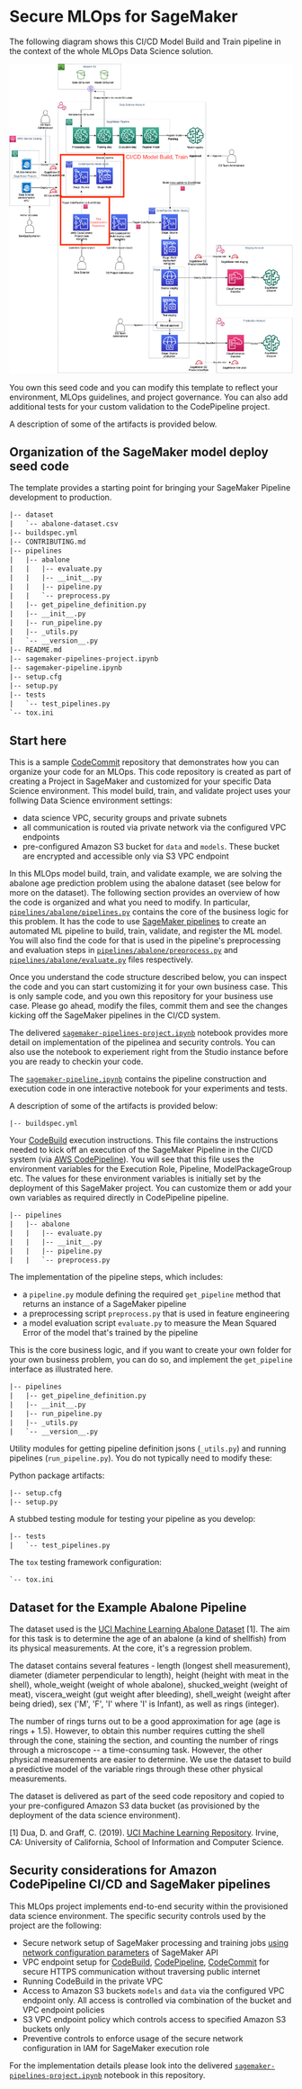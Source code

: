 # Secure MLOps for SageMaker

The following diagram shows this CI/CD Model Build and Train pipeline in the context of the whole MLOps Data Science solution.

![CI/CD model deployment](img/ml-ops-architecture-model-build-train.png)

You own this seed code and you can modify this template to reflect your environment, MLOps guidelines, and project governance. You can also add additional tests for your custom validation to the CodePipeline project.

A description of some of the artifacts is provided below.

## Organization of the SageMaker model deploy seed code
The template provides a starting point for bringing your SageMaker Pipeline development to production.

```
|-- dataset
|   `-- abalone-dataset.csv
|-- buildspec.yml
|-- CONTRIBUTING.md
|-- pipelines
|   |-- abalone
|   |   |-- evaluate.py
|   |   |-- __init__.py
|   |   |-- pipeline.py
|   |   `-- preprocess.py
|   |-- get_pipeline_definition.py
|   |-- __init__.py
|   |-- run_pipeline.py
|   |-- _utils.py
|   `-- __version__.py
|-- README.md
|-- sagemaker-pipelines-project.ipynb
|-- sagemaker-pipeline.ipynb
|-- setup.cfg
|-- setup.py
|-- tests
|   `-- test_pipelines.py
`-- tox.ini
```

## Start here
This is a sample [CodeCommit](https://aws.amazon.com/codecommit/) repository that demonstrates how you can organize your code for an MLOps. This code repository is created as part of creating a Project in SageMaker and customized for your specific Data Science environment. This model build, train, and validate project uses your follwing Data Science environment settings:
- data science VPC, security groups and private subnets
- all communication is routed via private network via the configured VPC endpoints
- pre-configured Amazon S3 bucket for `data` and `models`. These bucket are encrypted and accessible only via S3 VPC endpoint

In this MLOps model build, train, and validate example, we are solving the abalone age prediction problem using the abalone dataset (see below for more on the dataset). The following section provides an overview of how the code is organized and what you need to modify. In particular, [`pipelines/abalone/pipelines.py`](pipelines/abalone/pipeline.py) contains the core of the business logic for this problem. It has the code to use [SageMaker pipelines](https://aws.amazon.com/sagemaker/pipelines/) to create an automated ML pipeline to build, train, validate, and register the ML model. You will also find the code for that is used in the pipeline's preprocessing and evaluation steps in [`pipelines/abalone/preprocess.py`](pipelines/abalone/preprocess.py) and [`pipelines/abalone/evaluate.py`](pipelines/abalone/evaluate.py) files respectively.

Once you understand the code structure described below, you can inspect the code and you can start customizing it for your own business case. This is only sample code, and you own this repository for your business use case. Please go ahead, modify the files, commit them and see the changes kicking off the SageMaker pipelines in the CI/CD system.

The delivered [`sagemaker-pipelines-project.ipynb`](sagemaker-pipelines-project.ipynb) notebook provides more detail on implementation of the pipelinea and security controls. You can also use the notebook to experiement right from the Studio instance before you are ready to checkin your code.

The [`sagemaker-pipeline.ipynb`](sagemaker-pipeline.ipynb) contains the pipeline construction and execution code in one interactive notebook for your experiments and tests.

A description of some of the artifacts is provided below:
  
```
|-- buildspec.yml
```
  
Your [CodeBuild](https://aws.amazon.com/codebuild/) execution instructions. This file contains the instructions needed to kick off an execution of the SageMaker Pipeline in the CI/CD system (via [AWS CodePipeline](CodePipeline)). You will see that this file uses the environment variables for the Execution Role, Pipeline, ModelPackageGroup etc. The values for these environment variables is initially set by the deployment of this SageMaker project. You can customize them or add your own variables as required directly in CodePipeline pipeline.
  
```
|-- pipelines
|   |-- abalone
|   |   |-- evaluate.py
|   |   |-- __init__.py
|   |   |-- pipeline.py
|   |   `-- preprocess.py

```
  
The implementation of the pipeline steps, which includes:

+ a `pipeline.py` module defining the required `get_pipeline` method that returns an instance of a SageMaker pipeline
+ a preprocessing script `preprocess.py` that is used in feature engineering
+ a model evaluation script `evaluate.py` to measure the Mean Squared Error of the model that's trained by the pipeline
  
This is the core business logic, and if you want to create your own folder for your own business problem, you can do so, and implement the `get_pipeline` interface as illustrated here.
   
```
|-- pipelines
|   |-- get_pipeline_definition.py
|   |-- __init__.py
|   |-- run_pipeline.py
|   |-- _utils.py
|   `-- __version__.py
```
Utility modules for getting pipeline definition jsons (`_utils.py`) and running pipelines (`run_pipeline.py`). You do not typically need to modify these:


Python package artifacts:
```
|-- setup.cfg
|-- setup.py
```
  
A stubbed testing module for testing your pipeline as you develop:
```
|-- tests
|   `-- test_pipelines.py
```
  
The `tox` testing framework configuration:
```
`-- tox.ini
```

## Dataset for the Example Abalone Pipeline

The dataset used is the [UCI Machine Learning Abalone Dataset](https://archive.ics.uci.edu/ml/datasets/abalone) [1]. The aim for this task is to determine the age of an abalone (a kind of shellfish) from its physical measurements. At the core, it's a regression problem. 
    
The dataset contains several features - length (longest shell measurement), diameter (diameter perpendicular to length), height (height with meat in the shell), whole_weight (weight of whole abalone), shucked_weight (weight of meat), viscera_weight (gut weight after bleeding), shell_weight (weight after being dried), sex ('M', 'F', 'I' where 'I' is Infant), as well as rings (integer).

The number of rings turns out to be a good approximation for age (age is rings + 1.5). However, to obtain this number requires cutting the shell through the cone, staining the section, and counting the number of rings through a microscope -- a time-consuming task. However, the other physical measurements are easier to determine. We use the dataset to build a predictive model of the variable rings through these other physical measurements.

The dataset is delivered as part of the seed code repository and copied to your pre-configured Amazon S3 data bucket (as provisioned by the deployment of the data science environment). 

[1] Dua, D. and Graff, C. (2019). [UCI Machine Learning Repository](http://archive.ics.uci.edu/ml). Irvine, CA: University of California, School of Information and Computer Science.

## Security considerations for Amazon CodePipeline CI/CD and SageMaker pipelines

This MLOps project implements end-to-end security within the provisioned data science environment.
The specific security controls used by the project are the following:

- Secure network setup of SageMaker processing and training jobs [using network configuration parameters](https://sagemaker.readthedocs.io/en/stable/api/utility/network.html#sagemaker.network.NetworkConfig) of SageMaker API
- VPC endpoint setup for [CodeBuild](https://docs.aws.amazon.com/codebuild/), [CodePipeline](https://docs.aws.amazon.com/codepipeline/), [CodeCommit](https://docs.aws.amazon.com/codecommit/) for secure HTTPS communication without traversing public internet
- Running CodeBuild in the private VPC
- Access to Amazon S3 buckets `models` and `data` via the configured VPC endpoint only. All access is controlled via combination of the bucket and VPC endpoint policies
- S3 VPC endpoint policy which controls access to specified Amazon S3 buckets only
- Preventive controls to enforce usage of the secure network configuration in IAM for SageMaker execution role

For the implementation details please look into the delivered [`sagemaker-pipelines-project.ipynb`](sagemaker-pipelines-project.ipynb) notebook in this repository.